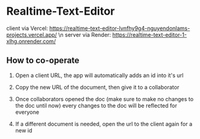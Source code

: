 # Realtime-Text-Editor

client via Vercel: https://realtime-text-editor-lvnfhy9g4-nguyendonlams-projects.vercel.app/ \n
server via Render: https://realtime-text-editor-1-xlhg.onrender.com/

## How to co-operate
1. Open a client URL, the app will automatically adds an id into it's url
2. Copy the new URL of the document, then give it to a collaborator
3. Once collaborators opened the doc (make sure to make no changes to the doc until now) every changes to the doc will be reflected for everyone

4. If a different document is needed, open the url to the client again for a new id
